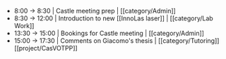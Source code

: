 - 8:00 -> 8:30 | Castle meeting prep | [[category/Admin]]
- 8:30 -> 12:00 | Introduction to new [[InnoLas laser]] | [[category/Lab Work]]
- 13:30 -> 15:00 | Bookings for Castle meeting | [[category/Admin]]
- 15:00 -> 17:30 | Comments on Giacomo's thesis | [[category/Tutoring]] [[project/CasVOTPP]]